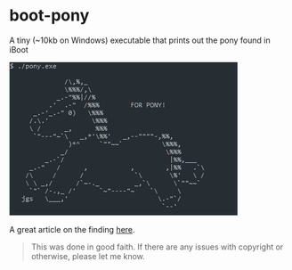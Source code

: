 # boot-pony

A tiny (~10kb on Windows) executable that prints out the pony found in iBoot

![Screenshot from cmd](https://github.com/quinl/boot-pony/raw/master/Screenshot.png)

A great article on the finding [here](https://medium.com/aishik/i-found-a-pony-in-apples-iboot-source-code-def8cef10b24).

> This was done in good faith. If there are any issues with copyright or otherwise, please let me know.

